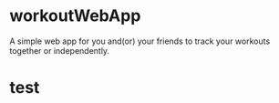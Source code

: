 # workoutWebApp
A simple web app for you and(or) your friends to track your workouts together or independently.

# test
